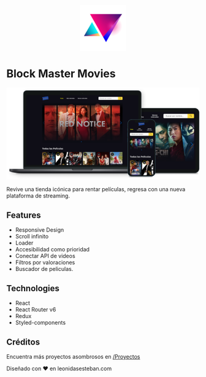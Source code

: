 <div align="center">
<img width="120px"  src="https://raw.githubusercontent.com/no-te-rindas/logo/main/Logo/LeonidasEsteban-destello-envolvente-cuadrada.png" />
</div>

# Block Master Movies

<div align="center">
<img width="600px"    src="https://raw.githubusercontent.com/DavidMarioLC/WebApplication-BlockMaster/main/preview.png" />
</div>

Revive una tienda icónica para rentar películas, regresa con una nueva plataforma de streaming.

## Features

- Responsive Design
- Scroll infinito
- Loader
- Accesibilidad como prioridad
- Conectar API de videos
- Filtros por valoraciones
- Buscador de peliculas.

## Technologies

- React
- React Router v6
- Redux
- Styled-components

## Créditos

Encuentra más proyectos asombrosos en [/Proyectos](https://leonidasesteban.com/proyectos)

Diseñado con ♥️ en leonidasesteban.com
